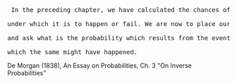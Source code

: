 <pre> In the preceding chapter, we have calculated the chances of an event, knowing the circumstances <br>
under which it is to happen or fail. We are now to place ourselves in an inverted position: we know the event,</br>
and ask what is the probability which results from the event in favour of of any set of circumstances under </br>
which the same might have happened.
</pre>
De Morgan (1838), An Essay on Probabilities, Ch. 3 "On Inverse Probabilities"
